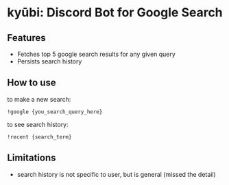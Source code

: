 # kyūbi: Discord Bot for Google Search

## Features
- Fetches top 5 google search results for any given query
- Persists search history

## How to use
to make a new search:
```
!google {you_search_query_here}
```

to see search history:
```
!recent {search_term}
```

## Limitations
- search history is not specific to user, but is general (missed the detail)
